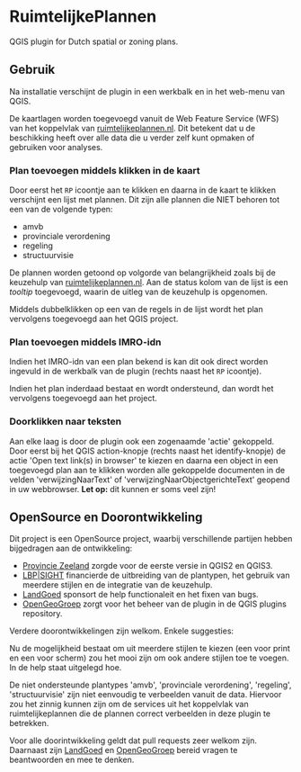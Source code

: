 # RuimtelijkePlannen #

QGIS plugin for Dutch spatial or zoning plans.

## Gebruik ##

Na installatie verschijnt de plugin in een werkbalk en in het web-menu van QGIS.

De kaartlagen worden toegevoegd vanuit de Web Feature Service (WFS) van het koppelvlak van [ruimtelijkeplannen.nl](https://ruimtelijkeplannen.nl). Dit betekent dat u de beschikking heeft over alle data die u verder zelf kunt opmaken of gebruiken voor analyses.

### Plan toevoegen middels klikken in de kaart ###
Door eerst het `RP` icoontje aan te klikken en daarna in de kaart te klikken verschijnt een lijst met plannen. Dit zijn alle plannen die NIET behoren tot een van de volgende typen:

  - amvb
  - provinciale verordening
  - regeling
  - structuurvisie

De plannen worden getoond op volgorde van belangrijkheid zoals bij de keuzehulp van [ruimtelijkeplannen.nl](https://ruimtelijkeplannen.nl). Aan de status kolom van de lijst is een *tooltip* toegevoegd, waarin de uitleg van de keuzehulp is opgenomen.

Middels dubbelklikken op een van de regels in de lijst wordt het plan vervolgens toegevoegd aan het QGIS project.

### Plan toevoegen middels IMRO-idn ###

Indien het IMRO-idn van een plan bekend is kan dit ook direct worden ingevuld in de werkbalk van de plugin (rechts naast het `RP` icoontje).

Indien het plan inderdaad bestaat en wordt ondersteund, dan wordt het vervolgens toegevoegd aan het project.

### Doorklikken naar teksten ###

Aan elke laag is door de plugin ook een zogenaamde 'actie' gekoppeld. Door eerst bij het QGIS action-knopje (rechts naast het identify-knopje) de actie 'Open text link(s) in browser' te kiezen en daarna een object in een toegevoegd plan aan te klikken worden alle gekoppelde documenten in de velden 'verwijzingNaarText' of 'verwijzingNaarObjectgerichteText' geopend in uw webbrowser. 
**Let op:** dit kunnen er soms veel zijn!

## OpenSource en Doorontwikkeling ##

Dit project is een OpenSource project, waarbij verschillende partijen hebben bijgedragen aan de ontwikkeling:

  - [Provincie Zeeland](https://www.zeeland.nl) zorgde voor de eerste versie in QGIS2 en QGIS3.
  - [LBP|SIGHT](https://www.lbpsight.nl/) financierde de uitbreiding van de plantypen, het gebruik van meerdere stijlen en de integratie van de keuzehulp.
  - [LandGoed](https://landgoed.it/) sponsort de help functionaleit en het fixen van bugs.
  - [OpenGeoGroep](https://opengeogroep.nl/) zorgt voor het beheer van de plugin in de QGIS plugins repository.



Verdere doorontwikkelingen zijn welkom. Enkele suggesties:

Nu de mogelijkheid bestaat om uit meerdere stijlen te kiezen (een voor print en een voor scherm) zou het mooi zijn om ook andere stijlen toe te voegen. In de help staat uitgelegd  hoe.

De niet ondersteunde plantypes 'amvb', 'provinciale verordening', 'regeling', 'structuurvisie' zijn niet eenvoudig te verbeelden vanuit de data. Hiervoor zou het zinnig kunnen zijn om de services uit het koppelvlak van ruimtelijkeplannen die de plannen correct verbeelden in deze plugin te betrekken.

Voor alle doorintwikkeling geldt dat pull requests zeer welkom zijn. Daarnaast zijn [LandGoed](https://landgoed.it/) en [OpenGeoGroep](https://opengeogroep.nl/) bereid vragen te beantwoorden en mee te denken.
